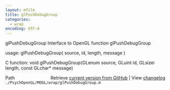 ```yaml
---
layout: mfile
title: glPushDebugGroup
categories:
  - wrap
encoding: UTF-8
---
```


glPushDebugGroup  Interface to OpenGL function glPushDebugGroup  

usage:  glPushDebugGroup( source, id, length, message )  

C function:  void glPushDebugGroup(GLenum source, GLuint id, GLsizei length, const GLchar\* message)  


<div class="code_header" style="text-align:right;">
  <span style="float:left;">Path&nbsp;&nbsp;</span> <span class="counter">Retrieve <a href=
  "https://raw.github.com/Psychtoolbox-3/Psychtoolbox-3/beta/./PsychOpenGL/MOGL/wrap/glPushDebugGroup.m">current version from GitHub</a> | View <a href=
  "https://github.com/Psychtoolbox-3/Psychtoolbox-3/commits/beta/./PsychOpenGL/MOGL/wrap/glPushDebugGroup.m">changelog</a></span>
</div>
<div class="code">
  <code>./PsychOpenGL/MOGL/wrap/glPushDebugGroup.m</code>
</div>
